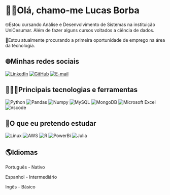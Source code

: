 # 👋🏻Olá, chamo-me Lucas Borba

🤓Estou cursando Análise e Desenvolvimento de Sistemas na instituição UniCesumar. Além de fazer alguns cursos voltados a ciência de dados.

💼Estou atualmente procurando a primeira oportunidade de emprego na área da técnologia.

## 🌐Minhas redes sociais
[![LinkedIn](https://img.shields.io/badge/LinkedIn-0077B5?style=for-the-badge&logo=linkedin&logoColor=white)](https://www.linkedin.com/in/lucas-borba-mantovanini-0a733124a//)
[![GitHub](https://img.shields.io/badge/GitHub-100000?style=for-the-badge&logo=github&logoColor=white)](https://github.com/Borba28)
[![E-mail](https://img.shields.io/badge/-Email-000?style=for-the-badge&logo=microsoft-outlook&logoColor=007BFF)](mailto:lucas_mantovanini@hotmail.com)
## 👨🏻‍💻Principais tecnologias e ferramentas
![Python](https://img.shields.io/badge/python-3670A0?style=for-the-badge&logo=python&logoColor=ffdd54)
![Pandas](https://img.shields.io/badge/Pandas-2C2D72?style=for-the-badge&logo=pandas&logoColor=white)
![Numpy](https://img.shields.io/badge/Numpy-777BB4?style=for-the-badge&logo=numpy&logoColor=white)
![MySQL](https://img.shields.io/badge/MySQL-00000F?style=for-the-badge&logo=mysql&logoColor=white)
![MongoDB](https://img.shields.io/badge/MongoDB-%234ea94b.svg?style=for-the-badge&logo=mongodb&logoColor=white)
![Microsoft Excel](https://img.shields.io/badge/Microsoft_Excel-217346?style=for-the-badge&logo=microsoft-excel&logoColor=white)
![Vscode](https://img.shields.io/badge/Vscode-007ACC?style=for-the-badge&logo=visual-studio-code&logoColor=white)

## 🧐O que eu pretendo estudar
![Linux](https://img.shields.io/badge/Linux-000?style=for-the-badge&logo=linux&logoColor=FCC624)
![AWS](https://img.shields.io/badge/AWS-000.svg?style=for-the-badge&logo=amazon-aws&logoColor=white)
![R](https://img.shields.io/badge/R-276DC3?style=for-the-badge&logo=r&logoColor=white)
![PowerBi](https://img.shields.io/badge/PowerBI-F2C811?style=for-the-badge&logo=Power%20BI&logoColor=white)
![Julia](https://img.shields.io/badge/Julia-9558B2?style=for-the-badge&logo=julia&logoColor=white)

## 🌎Idiomas
Português - Nativo

Espanhol - Intermediário

Ingês - Básico 





